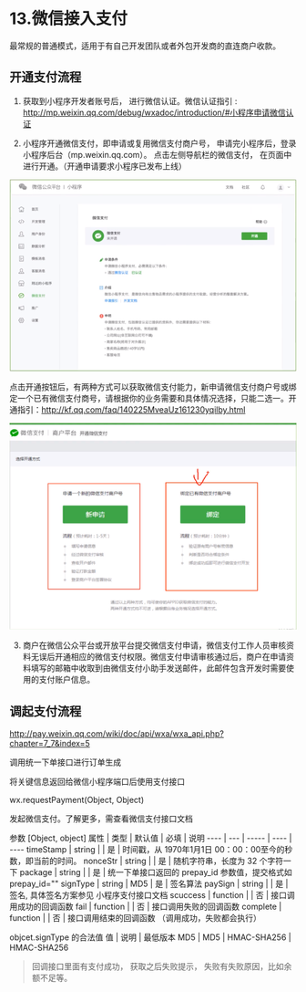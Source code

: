 # 13.微信接入支付
最常规的普通模式，适用于有自己开发团队或者外包开发商的直连商户收款。

## 开通支付流程

1. 获取到小程序开发者账号后， 进行微信认证。微信认证指引 : http://mp.weixin.qq.com/debug/wxadoc/introduction/#小程序申请微信认证

2. 小程序开通微信支付，即申请或复用微信支付商户号， 申请完小程序后，登录小程序后台（mp.weixin.qq.com）。 点击左侧导航栏的微信支付， 在页面中进行开通。（开通申请要求小程序已发布上线）

![eg](./imgs/13.1.png)

点击开通按钮后，有两种方式可以获取微信支付能力，新申请微信支付商户号或绑定一个已有微信支付商号，请根据你的业务需要和具体情况选择，只能二选一。开通指引：http://kf.qq.com/faq/140225MveaUz161230yqilby.html

![eg](./imgs/13.1.2.png)

3. 商户在微信公众平台或开放平台提交微信支付申请，微信支付工作人员审核资料无误后开通相应的微信支付权限。微信支付申请审核通过后，商户在申请资料填写的邮箱中收取到由微信支付小助手发送邮件，此邮件包含开发时需要使用的支付账户信息。

## 调起支付流程
http://pay.weixin.qq.com/wiki/doc/api/wxa/wxa_api.php?chapter=7_7&index=5

调用统一下单接口进行订单生成

将关键信息返回给微信小程序端口后使用支付接口

wx.requestPayment(Object, Object)

发起微信支付。了解更多，需查看微信支付接口文档

参数 [Object, object]
属性 | 类型 | 默认值 | 必填 | 说明
---- | --- | ----- | ---- | ----
timeStamp | string   |     | 是 | 时间戳，从 1970年1月1日 00：00：00至今的秒数，即当前的时间。
nonceStr  | string   |     | 是 | 随机字符串，长度为 32 个字符一下
package   | string   |     | 是 | 统一下单接口返回的 prepay_id 参数值，提交格式如 prepay_id=""
signType  | string   | MD5 | 是 | 签名算法
paySign   | string   |     | 是 | 签名, 具体签名方案参见 小程序支付接口文档
scuccess  | function |     | 否 | 接口调用成功的回调函数
fail      | function |     | 否 | 接口调用失败的回调函数
complete  | function |     | 否 | 接口调用结束的回调函数 （调用成功，失败都会执行）

objcet.signType 的合法值
值  | 说明 | 最低版本
MD5 | MD5 | 
HMAC-SHA256 | HMAC-SHA256

> 回调接口里面有支付成功， 获取之后失败提示， 失败有失败原因，比如余额不足等。